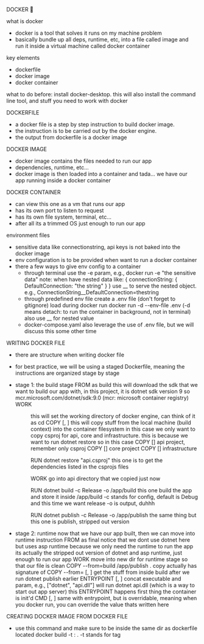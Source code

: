 DOCKER 🐳

what is docker 
- docker is a tool that solves it runs on my machine problem 
- basically bundle up all deps, runtime, etc, into a file called image and run it inside a virtual machine called docker container 

key elements
- dockerfile 
- docker image 
- docker container 

what to do before: 
install docker-desktop. this will also install the command line tool, and stuff you need to work with docker 

DOCKERFILE 
- a docker file is a step by step instruction to build docker image. 
- the instruction is to be carried out by the docker engine. 
- the output from dockerfile is a docker image 

DOCKER IMAGE 
- docker image contains the files needed to run our app
- dependencies, runtime, etc... 
- docker image is then loaded into a container and tada... we have our app running inside a docker container 

DOCKER CONTAINER 
- can view this one as a vm that runs our app
- has its own port to listen to request 
- has its own file system, terminal, etc...
- after all its a trimmed OS just enough to run our app

environment files 
- sensitive data like connectionstring, api keys is not baked into the docker image 
- env configuration is to be provided when want to run a docker container 
- there a few ways to give env config to a container 
    - through terminal use the -e param, e.g., 
        docker run -e "the sensitive data" 
        note: when have nested data like: 
        {
            connectionString: {
                DefaultConnection: "the string"
            }
        }
        use __ to serve the nested object. e.g., ConnectionString__DefaultConnection=thestring
    - through predefined env file 
        create a .env file (don't forget to gitignore)
        load during docker run 
        docker run -d --env-file .env (-d means detach: to run the container in background, not in terminal)
        also use __ for nested value 
    - docker-compose.yaml
        also leverage the use of .env file, but we will discuss this some other time 

WRITING DOCKER FILE 
- there are structure when writing docker file 
- for best practice, we will be using a staged Dockerfile, meaning the instructions are organized stage by stage 
- stage 1: the build stage 
    FROM <sdk> as build
        this will download the sdk that we want to build our app with, in this project, it is dotnet sdk version 9 so
        mcr.microsoft.com/dotnet/sdk:9.0 (mcr: microsoft container registry)
    WORK <dir> 
        this will set the working directory of docker engine, can think of it as cd <path>
    COPY [<source>, <destination>] 
        this will copy stuff from the local machine (build context) into the container filesystem 
        in this case we only want to copy csproj for api, core and infrastructure. this is because we want to run dotnet restore
        so in this case
    COPY [] api project, remember only csproj
    COPY [] core project 
    COPY [] infrastructure 

    RUN dotnet restore "api.csproj" 
        this one is to get the dependencies listed in the csprojs files 
    
    WORK <api-dir> 
        go into api directory that we copied just now 

    RUN dotnet build <api-csproj> -c Release -o /app/build 
        this one build the app and store it inside /app/build 
        -c stands for config, default is Debug and this time we want release 
        -o is output, duhhh
    
    RUN dotnet publish <api-csproj> -c Release -o /app/publish
        the same thing but this one is publish, stripped out version
    
- stage 2: runtime 
    now that we have our app built, then we can move into runtime instruction 
    FROM <asp-dotnet-runtime> as final 
        notice that we dont use dotnet here but uses asp runtime
        because we only need the runtime to run the app
        its actually the stripped out version of dotnet and asp runtime, just enough to run our app
    WORK <runtime-dir> 
        move into new dir for runtime stage so that our file is clean 
    COPY --from=build /app/publish .
        copy actually has signature of COPY --from=<stage-name-or-index> [<source>, <destination>]
        get the stuff from inside build after we run dotnet publish earlier 
    ENTRYPOINT [<executable>, <param>]
        concat executable and param, e.g., ["dotnet", "api.dll"] will run dotnet api.dll (which is a way to start out app server)
        this ENTRYPOINT happens first thing the container is init'd
    CMD [<executable>, <param>]
        same with entrypoint, but is overridable, meaning when you docker run, you can override the value thats written here 

CREATING DOCKER IMAGE FROM DOCKER FILE 
- use this command and make sure to be inside the same dir as dockerfile located 
    docker build -t <name>:<tag> .
        -t stands for tag 
    